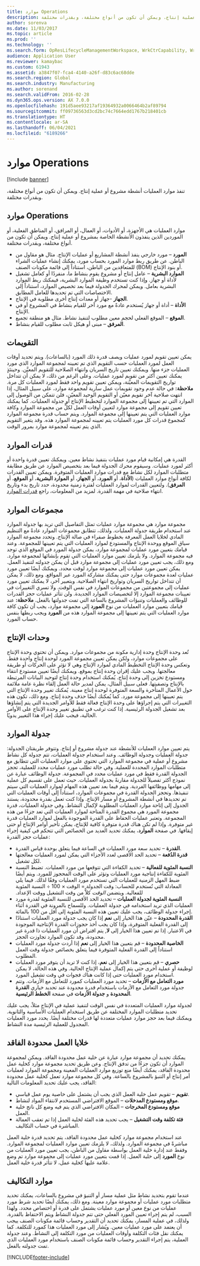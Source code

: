 ```yaml
---
title: موارد Operations
description: تنفذ موارد العمليات أنشطة مشروع أو عملية إنتاج. ويمكن أن تكون من أنواع مختلفة، وبقدرات مختلفة.
author: sorenva
ms.date: 11/03/2017
ms.topic: article
ms.prod: ''
ms.technology: ''
ms.search.form: OpResLifecycleManagementWorkspace, WrkCtrCapability, WrkCtrResourceGroup, WrkCtrResourceAbilityMap, OpResCapacityPlanningWorkspace, WrkCtrCapResGraph, WrkCtrResourceRequirementPart, WrkCtrCapResGraphDialog, WrkCtrResourceCopy, WrkCtrCapResStatistic
audience: Application User
ms.reviewer: kamaybac
ms.custom: 61943
ms.assetid: a3847f07-fca4-4140-a26f-d83c6ac68dde
ms.search.region: Global
ms.search.industry: Manufacturing
ms.author: sorenand
ms.search.validFrom: 2016-02-28
ms.dyn365.ops.version: AX 7.0.0
ms.openlocfilehash: 191d5aee93217af19364932a0066464b2af89794
ms.sourcegitcommit: ff09736563d3cd2bc74c7664edd1767b218401cb
ms.translationtype: HT
ms.contentlocale: ar-SA
ms.lasthandoff: 06/04/2021
ms.locfileid: "6189266"
---
```

# <a name="operations-resources"></a>موارد Operations

[!include [banner](../includes/banner.md)]

تنفذ موارد العمليات أنشطة مشروع أو عملية إنتاج. ويمكن أن تكون من أنواع مختلفة، وبقدرات مختلفة. 

## <a name="operations-resources"></a>موارد Operations

موارد العمليات هي الأجهزة، أو الأدوات، أو العمال، أو المرافق، أو المناطق الفعلية، أو الموردين الذين ينفذون الأنشطة الخاصة بمشروع أو عملية إنتاج. ويمكن أن تكون من أنواع مختلفة، وبقدرات مختلفة.

-   **المورد** – مورد خارجي ينفذ أنشطة المشاريع أو عمليات الإنتاج. مثال هو مقاول من الباطن. عن طريق ربط موارد المورد بحساب مورد، يمكنك إنشاء عمليات الشراء للمتعاقدين من الباطن، استناداً إلى قائمة مكونات الصنف (BOM) أو بنود الإنتاج.
-   **الموارد البشرية** – عامل إنتاج أو مشروع يقوم بنشاط ما، منفردًا أو كعامل تشغيل لأداة أو جهاز. وإذا كنت تستخدم وظيفة الموارد البشرية، فيمكنك ربط الموارد البشرية بعامل. ويمكن لمحرك الجدولة فيما بعد تخصيص الموارد، استناداً إلى الاختصاصات التي تم تحديدها للعامل المطابق.
-   **الجهاز** -جهاز أو معدات إنتاج أخرى مطلوبة في الإنتاج.
-   **الأداة** – أداة أو جهاز يُستخدم عادةً مع مورد آخر للقيام بنشاط في المشروع أو في الإنتاج.
-   **الموقع** – الموقع الفعلي لحجم معين مطلوب لتنفيذ نشاط. مثال هو منطقة تجميع.
-   **المرفق** – مبنى أو هيكل ثابت مطلوب للقيام بنشاط.

## <a name="calendars"></a>التقويمات
يمكن تعيين تقويم لمورد عمليات ويصف قدرة ذلك المورد (بالساعات). ويتم تحديد أوقات العمل لمورد العمليات حسب التقويم الذي تم تعيينه لمجموعة الموارد الذي مورد العمليات جزء منها. ويمكنك تعيين تاريخ السريان وانتهاء الصلاحية للتقويم المعيَّن. وحينئذٍ يمكنك تعيين أكثر من تقويم لمورد عمليات. وعلى الرغم من ذلك، لا يمكن أن تتداخل تواريخ التقويمات المعيَّنة، ويمكن تعيين تقويم واحد فقط لمورد العمليات كل مرة. **ملاحظة:** في حالة عدم وجود تقويمات عمل سارية لمجموعة موارد، على سبيل المثال، إذا انتهت صلاحية آخر تقويم معيّن أو التقويم الوحيد المعيّن، فلن تتمكن من الوصول إلى الموارد التي تم تعيينها إلى مجموعة الموارد لتخطيط الإنتاج أو جدولة العمليات. كما يمكنك تعيين تقويم إلى مجموعة موارد لتعيين أوقات العمل لكلٍّ من مجموعة الموارد وكافة موارد العمليات التي يتم تعيينها إلى مجموعة الموارد. ويتم حساب قدرة مجموعة الموارد كمجموع قدرات كل مورد العمليات يتم تعيينه لمجموعة الموارد هذه. وقد يتغير التقويم الذي يتم تعيينه لمجموعة موارد بمرور الوقت.

## <a name="resource-capabilities"></a>قدرات الموارد
القدرة هي إمكانية قيام مورد عمليات بتنفيذ نشاط معين. ويمكنك تعيين قدرة واحدة أو أكثر لمورد عمليات. وسيقوم محرك الجدولة فيما بعد بتخصيص الموارد عن طريق مطابقة متطلبات الموارد‬ لكل نشاط مع قدرات موارد العمليات المتوفرة. ويمكن تعيين القدرات لكافة أنواع موارد العمليات (**الأداة**، أو **المورد**، أو **الجهاز**، أو **الموارد البشرية**، أو **الموقع**، أو **المرفق**). ولتعيين القدرات لموارد العمليات لفترة زمنية محدودة، حدد تاريخ بدء وتاريخ انتهاء صلاحية في مهمة القدرة. لمزيد من المعلومات، راجع [قدرات الموارد](resource-capabilities.md).

## <a name="resource-groups"></a>مجموعات الموارد
مجموعة موارد هي مجموعة موارد عمليات تمثل التفاصيل التي تريد بها جدولة الموارد عند استخدام طريقة جدولة العمليات. ولذلك، تتطابق مجموعات الموارد عادةً مع التنظيم المادي لخلايا العمل المعرفة بخطوط صفراء في صالة الإنتاج. وتحدد مجموعة الموارد سياق الموقع ووحدة الإنتاج والمستودع لموارد العمليات التي يتم تعيينها للمجموعة. وعند قيامك بتعيين مورد عمليات لمجموعة موارد، يمكن جدولة المورد في الموقع الذي توجد فيه مجموعة الموارد. ولا يلزمك تعيين موارد العمليات التي تقوم بإنشائها لمجموعة موارد. ومع ذلك، يجب تعيين مورد عمليات إلى مجموعة موارد قبل أن يمكن جدولته لتنفيذ العمل. يمكن تعيين مورد عمليات إلى مجموعة موارد لوقت محدد. ويمكنك أيضًا تعيين مورد عمليات لعدة مجموعات موارد حتى يمكنك مشاركة المورد عبر المواقع. ومع ذلك، لا يمكن أن تتداخل تواريخ السريان وتواريخ انتهاء الصلاحية. وبتعبير آخر، لا يمكنك تعيين مورد عمليات إلى مجموعتين من مجموعات الموارد في نفس الوقت. ولا تسري التغييرات في تعيينات مجموعة الموارد إلا لتخصيصات الموارد الجديدة. ولن تتأثر عمليات حجز القدرات للوظائف والعمليات وتنبؤات المشروع بالساعة التي تمت جدولتها بالفعل. **ملاحظة:** عند قيامك بتعيين موارد العمليات من نوع **المورد** إلى مجموعة موارد، يجب أن تكون كافة موارد العمليات التي يتم تعيينها إلى مجموعة الموارد هذه من **المورد** ويجب ربطها بنفس حساب المورد.

## <a name="production-units"></a>وحدات الإنتاج
تُعد وحدة الإنتاج وحدة إدارية مكونة من مجموعات موارد. ويمكن أن تحتوي وحدة الإنتاج على مجموعات موارد، ولكن يمكن تعيين مجموعة المورد لوحدة إنتاج واحدة فقط. وتعكس وحدة الإنتاج التخطيط المادي لموارد الإنتاج وهي لا تؤثر على الحركات أو طريقة معالجتها. ويجب عليك إقران وحدة إنتاج بموقع. ويمكنك أيضًا تعيين مستودع انتقاء ومستودع تخزين إلى وحدة إنتاج. يُمكنك استخدام وحدة إنتاج لتوحيد البيانات المرتبطة بالإنتاج وتصفيتها. فعلى سبيل المثال، يمكن لمدير حالة العمل إلقاء نظرة عامة ملائمة حول الأعمال المتأخرة والسعة المتوفرة لوحدة إنتاج معينة. يُمكنك تغيير وحدة الإنتاج التي يتم تعيينها إلى مجموعة مورد. كما يُمكنك أيضًا حذف وحدة إنتاج. ومع ذلك، تكون هذه التغييرات التي يتم إجراؤها على وحدة الإنتاج فعالة فقط للأوامر الجديدة التي يتم إنشاؤها بعد تشغيل الجدولة الرئيسية. إذا كنت ترغب في تطبيق تغيير وحدة الإنتاج على الأوامر الحالية، فيجب عليك إجراء هذا التغيير يدويًا.

## <a name="resource-scheduling"></a>جدولة الموارد
يتم تعيين موارد العمليات للأنشطة عند جدولة مشروع أو إنتاج. وتتوفر طريقتان الجدولة: جدولة العمليات وجدولة الوظائف. وعند استخدام جدولة العمليات، تتم جدولة كل نشاط مشروع أو عملية في مجموعة الموارد التي تحتوي على موارد العمليات التي تتطابق مع متطلبات الموارد المحددة للعملية. وفي حالة تطلب مورد عمليات محدد للعملية، تحجز الجدولة القدرة فقط في مورد عمليات محدد في المجموعة. جدولة الوظائف عبارة عن نموذج أكثر تفصيلاً للجدولة مقارنةً بجدولة العمليات. حيث تعمل على تقسيم كل عملية إلى مهامها ووظائفها الفردية. ويتم فيما بعد تعيين هذه المهام لموارد العمليات التي سيتم تنفيذها. وتحجز الجدولة القدرة في مجموعات الموارد، استناداً إلى أوقات العمليات التي تم تحديدها في أنشطة المشروع أو مسار الإنتاج. وإذا كنت تعمل بقدرة محدودة، يستند الجدول إلى إتاحة موارد العمليات المطلوبة لإكمال النشاط. وفي جدولة العمليات، قدرة مجموعة المورد هي مجموع القدرة المتاحة لموارد العمليات التي تعد جزءًا من هذه المجموعة. وتعتبر عمليات الحفاظ على القدرة الموجودة بالفعل لموارد العمليات قدرة غير متوفرة. وإذا لم تكن هناك قدرة متوفرة كافية للإنتاج، يمكن تأخير أوامر الإنتاج أو حتى إيقافها. في صفحة **الموارد**، يمكنك تحديد العديد من الخصائص التي تتحكم في كيفية إجراء عمليات حجز القدرة:

-   **القدرة** – تحديد سعة مورد العمليات في الساعة فيما يتعلق بوحدة قياس القدرة.
-   **قدرة الدُفعة** – تحديد الحد الأقصى لعدد الأجزاء التي يمكن لمورد العمليات معالجتها لكل تشغيل.
-   **النسبة المئوية للفعالية‬** – تحديد الكفاءة التي تتوقعها من مورد العمليات. تضبط النسبة المئوية للكفاءة إنتاجية‬ مورد العمليات وتؤثر على الوقت المحجوز للمورد. ويتم أيضًا ضبط المهل الزمنية للعمليات التي تستخدم مورد العمليات وفقًا لذلك. فيما يلي المعادلة التي تُستخدم للحساب: وقت الجدولة = الوقت × 100 ÷ النسبة المئوية للفعالية. ويتضمن *الوقت‬‏‫* كلاًّ من وقت التشغيل ووقت الإعداد.‬
-   **النسبة المئوية لجدولة العمليات‬** – تحديد الحد الأقصى للنسبة المئوية لقدرة مورد العمليات الذي تريد استخدامه في جدولة العمليات. وللسماح بالمرونة في القدرة أثناء إجراء جدولة الوظائف، يجب عليك تعيين هذه النسبة المئوية إلى أقل من 100 بالمائة.
-   **القدرة المحدودة** – عيّن هذا الخيار إلى **نعم** إذا كان يجب جدولة مورد العمليات استنادًا إلى القدرة الفعلية المتوفرة، وإذا كان يجب أخذ حجوزات القدرة الإنتاجية الموجودة في الاعتبار. إذا تم تعيين هذا الخيار إلى **لا**, يتم افتراض أن مورد العمليات ذا قدرة غير محدودة‬‏‫، وقد تكون الموارد تجاوزت الحجز‬.
-   **الخاصية المحدودة** – قم بتعيين هذا الخيار إلى **نعم** إذا أردت جدولة مورد العمليات استناداً إلى القدرة الفعلية المتوفرة فيما يتعلق بخصائص جدولة وقت العمل المطلوب.
-   **حصري** – قم بتعيين هذا الخيار إلى **نعم**، إذا كنت لا تريد أن يتوفر مورد العمليات لوظيفة أو عملية أخرى حتى يتم إكمال عملية الإنتاج الحالية. وفي هذه الحالة، لا يمكن استخدام مورد العمليات حتى إذا كانت هناك فجوات في وقت تشغيل المورد.
-   **مورد التعامل مع الأزمات** – تحديد مورد العمليات كمورد للتعامل مع الأزمات. وتتم جدولة مورد التعامل مع الأزمات باستخدام قدرة محدودة عند تحديد خياري **القدرة المحدودة** و **جدولة الأزمات‬** في صفحة **الخطط الرئيسية**.

لجدولة موارد العمليات المتعددة في نفس الوقت لتنفيذ عملية في الإنتاج مثلاً، يجب عليك تحديد متطلبات الموارد المختلفة عن طريق استخدام العمليات الأساسية والثانوية. ويمكنك فيما بعد حجز موارد عمليات متعددة لها قدرات مختلفة أيضًا. يحدد مورد العمليات المجدول للعملية الرئيسية مدة النشاط.

## <a name="lean-work-cells"></a>خلايا العمل محدودة الفاقد
يمكنك تحديد أن مجموعة موارد عبارة عن خلية عمل محدودة الفاقد. ويمكن لمجموعة الموارد أن تكون جزءًا من تدفق الإنتاج. وعن طريق تحديد مجموعة موارد كخلية عمل محدودة الفاقد، يمكنك أيضًا منع توزيع موارد العمليات المعينة ومجموعة الموارد لعمليات أمر إنتاج أو التنبؤ بالمشروع بالساعة. وفي كل مجموعة موارد تعمل كخلية عمل محدودة الفاقد، يجب عليك تحديد المعلومات التالية:

-   **تقويم** – تقويم عمل خلية العمل الذي يجب أن يشتمل على خاصية يوم عمل قياسي.
-   **موقع ومستودع المدخلات** – الموقع الافتراضي المستخدم لانتقاء المواد لنشاط.
-   **موقع ومستودع المخرجات** – المكان الافتراضي الذي يتم فيه وضع كل ناتج خلية العمل.
-   **فئة تكلفة وقت التشغيل** – يجب تحديد هذه الفئة لخلية العمل إذا تم تعقب العمالة المباشرة في حساب التكاليف.

عند استخدام مجموعة موارد كخلية عمل محدودة الفاقد، يتم تحديد قدرة خلية العمل مباشرةً في مجموعة الموارد. ولذلك، لا يلزمك تعيين موارد العمليات لمجموعة الموارد. وفقط عند إدارة خلية العمل بواسطة مقاول من الباطن، يجب تعيين مورد العمليات من نوع **المورد** إلى خلية العمل. إذا قمت بتعيين مورد عمليات إلى مجموعة موارد تم وضع علامة عليها كخلية عمل، لا تتأثر قدرة خلية العمل.

## <a name="costing-resources"></a>موارد التكاليف
عندما تقوم بتحديد نشاط مثل عملية مسار أو التنبؤ في مشروع بالساعات، يمكنك تحديد متطلبات مورد عمليات أو مجموعة موارد معينة. ومع ذلك، يمكنك أيضًا تحديد شرط مورد عمليات من نوع معين أو مورد عمليات يشتمل على قدرة أو اختصاص محدد. ولهذا السبب، لم يتم إجراء تعيين المورد الفعلي حتى تتم جدولة النشاط ويتم الاحتفاظ بالقدرة. ولذلك، في عملية المسار، يمكنك تحديد أن التقدير وحساب قائمة مكونات الصنف ييجب أن يعتمد على مورد عمليات معين. ويُشار إلى مورد العمليات هذا كمورد للتكلفة. كما يمكنك نقل فئات التكلفة وأوقات العمليات من مورد التكلفة إلى النشاط. وعند جدولة العملية، يتم إجراء التقدير وحساب قائمة مكونات الصنف باستخدام مورد العمليات الذي تمت جدولته بالفعل.





[!INCLUDE[footer-include](../../includes/footer-banner.md)]
